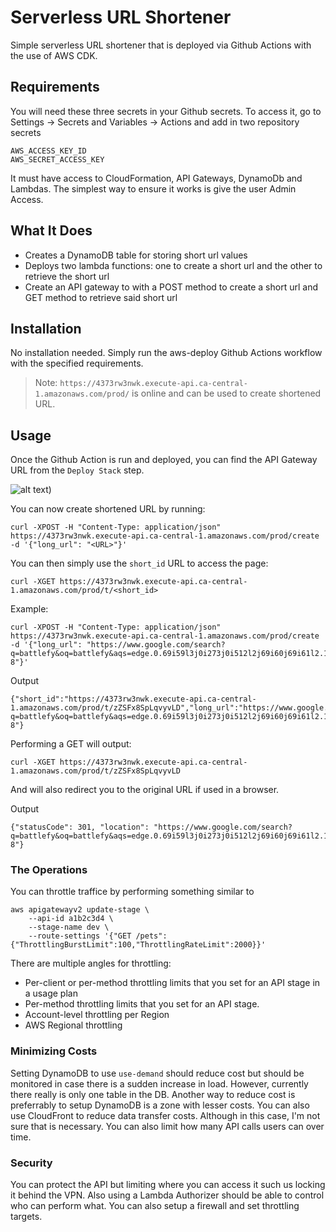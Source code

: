 # Serverless URL Shortener

Simple serverless URL shortener that is deployed via Github Actions with the use of AWS CDK.

## Requirements

You will need these three secrets in your Github secrets. To access it, go to Settings -> Secrets and Variables -> Actions and add in two repository secrets

```
AWS_ACCESS_KEY_ID
AWS_SECRET_ACCESS_KEY
```

It must have access to CloudFormation, API Gateways, DynamoDb and Lambdas. The simplest way to ensure it works is give the user Admin Access.


## What It Does

- Creates a DynamoDB table for storing short url values
- Deploys two lambda functions: one to create a short url and the other to retrieve the short url
- Create an API gateway to with a POST method to create a short url and GET method to retrieve said short url

## Installation

No installation needed. Simply run the aws-deploy Github Actions workflow with the specified requirements.

> Note: `https://4373rw3nwk.execute-api.ca-central-1.amazonaws.com/prod/` is online and can be used to create shortened URL.

## Usage

Once the Github Action is run and deployed, you can find the API Gateway URL from the `Deploy Stack` step.

![alt text](https://i.ibb.co/qxnfcyy/image.png))

You can now create shortened URL by running:

```
curl -XPOST -H "Content-Type: application/json" https://4373rw3nwk.execute-api.ca-central-1.amazonaws.com/prod/create -d '{"long_url": "<URL>"}'
```
You can then simply use the `short_id` URL to access the page:
```
curl -XGET https://4373rw3nwk.execute-api.ca-central-1.amazonaws.com/prod/t/<short_id>
```

Example:
```
curl -XPOST -H "Content-Type: application/json" https://4373rw3nwk.execute-api.ca-central-1.amazonaws.com/prod/create -d '{"long_url": "https://www.google.com/search?q=battlefy&oq=battlefy&aqs=edge.0.69i59l3j0i273j0i512l2j69i60j69i61l2.1073j0j1&sourceid=chrome&ie=UTF-8"}'
```
Output
```
{"short_id":"https://4373rw3nwk.execute-api.ca-central-1.amazonaws.com/prod/t/zZSFx8SpLqvyvLD","long_url":"https://www.google.com/search?q=battlefy&oq=battlefy&aqs=edge.0.69i59l3j0i273j0i512l2j69i60j69i61l2.1073j0j1&sourceid=chrome&ie=UTF-8"}
```

Performing a GET will output:
```
curl -XGET https://4373rw3nwk.execute-api.ca-central-1.amazonaws.com/prod/t/zZSFx8SpLqvyvLD
```
And will also redirect you to the original URL if used in a browser.

Output
```
{"statusCode": 301, "location": "https://www.google.com/search?q=battlefy&oq=battlefy&aqs=edge.0.69i59l3j0i273j0i512l2j69i60j69i61l2.1073j0j1&sourceid=chrome&ie=UTF-8"}
```

### The Operations
You can throttle traffice by performing something similar to
```
aws apigatewayv2 update-stage \
    --api-id a1b2c3d4 \
    --stage-name dev \
    --route-settings '{"GET /pets":{"ThrottlingBurstLimit":100,"ThrottlingRateLimit":2000}}'
```

There are multiple angles for throttling:
- Per-client or per-method throttling limits that you set for an API stage in a usage plan
- Per-method throttling limits that you set for an API stage.
- Account-level throttling per Region
- AWS Regional throttling

### Minimizing Costs
Setting DynamoDB to use `use-demand` should reduce cost but should be monitored in case there is a sudden increase in load. However, currently there really is only one table in the DB. Another way to reduce cost is preferrably to setup DynamoDB is a zone with lesser costs. You can also use CloudFront to reduce data transfer costs. Although in this case, I'm not sure that is necessary. You can also limit how many API calls users can over time.

### Security
You can protect the API but limiting where you can access it such us locking it behind the VPN. Also using a Lambda Authorizer should be able to control who can perform what. You can also setup a firewall and set throttling targets. 
